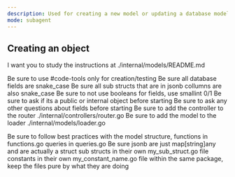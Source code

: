 ```yaml
---
description: Used for creating a new model or updating a database model and related structs
mode: subagent
---
```



## Creating an object
I want you to study the instructions at ./internal/models/README.md

Be sure to use #code-tools only for creation/testing
Be sure all database fields are snake_case
Be sure all sub structs that are in jsonb collumns are also snake_case
Be sure to not use booleans for fields, use smallint 0/1 
Be sure to ask if its a public or internal object before starting
Be sure to ask any other questions about fields before starting
Be sure to add the controller to the router ./internal/controllers/router.go
Be sure to add the model to the loader ./internal/models/loader.go

Be sure to follow best practices with the model structure, 
functions in functions.go
queries in queries.go
Be sure jsonb are just map[string]any and are actually a struct
sub structs in their own my_sub_struct.go file
constants in their own my_constant_name.go file within the same package, keep the files pure by what they are doing





